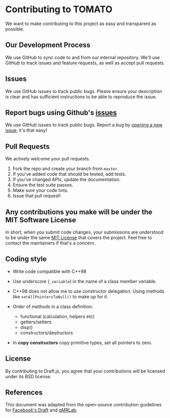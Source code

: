 # Contributing to TOMATO

We want to make contributing to this project as easy and transparent as
possible.

## Our Development Process

We use GitHub to sync code to and from our internal repository. We'll use GitHub
to track issues and feature requests, as well as accept pull requests.

## Issues

We use GitHub issues to track public bugs. Please ensure your description is
clear and has sufficient instructions to be able to reproduce the issue.

## Report bugs using Github's [issues](https://github.com/MRKonrad/tomato/issues)

We use GitHub issues to track public bugs. Report a bug by [opening a new issue](); it's that easy!

## Pull Requests

We actively welcome your pull requests.

1.  Fork the repo and create your branch from `master`.
2.  If you've added code that should be tested, add tests.
3.  If you've changed APIs, update the documentation.
4.  Ensure the test suite passes.
5.  Make sure your code lints.
6.  Issue that pull request!

## Any contributions you make will be under the MIT Software License

In short, when you submit code changes, your submissions are understood to be under the same
[MIT License](http://choosealicense.com/licenses/mit/) that covers the project.
Feel free to contact the maintainers if that's a concern.

## Coding style

*   Write code compatible with C++98

*   Use underscore (`_variable`) in the name of a class member variable.

*   C++98 does not allow me to use constructor delegation. Using methods like `setAllPointersToNull()` to make up for it.

*   Order of methods in a class definition:
    *   functional (calculation, helpers etc)
    *   getters/setters
    *   disp()
    *   constructors/destructors

*   In **copy constructors** copy primitive types, set all pointers to zero.

## License

By contributing to Draft.js, you agree that your contributions will be licensed
under its BSD license.

## References

This document was adapted from the open-source contribution guidelines for
[Facebook's Draft](https://github.com/facebook/draft-js/blob/a9316a723f9e918afde44dea68b5f9f39b7d9b00/CONTRIBUTING.md)
and [qMRLab](https://github.com/qMRLab/qMRLab/blob/master/CONTRIBUTING.md).
